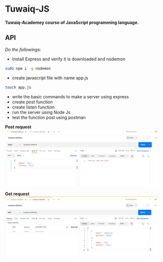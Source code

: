 # Tuwaiq-JS

**Tuwaiq-Academey course of JavaScript programming language.**

## API
*Do the followings:*

- Install Express and verify it is downloaded and nodemon
```bash
sudo npm i -g nodemon
```
- create javascript file with name app.js
```bash
touch app.js
```
- write the basic commands to make a server using express
- create post function
- create listen function
- run the server using Node Js 
- test the function post using postman

**Post request**
![post data request](./image/Post.png)

**Get request**
![get data request](./image/get.png)